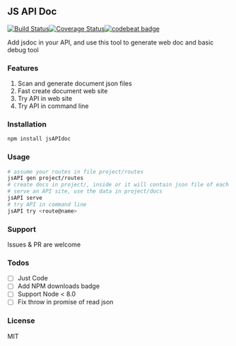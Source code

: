 ## JS API Doc
[![Build Status](https://travis-ci.org/ezirmusitua/jsAPIdoc.svg?branch=master)](https://travis-ci.org/ezirmusitua/jsAPIdoc)[![Coverage Status](https://coveralls.io/repos/github/ezirmusitua/jsAPIdoc/badge.svg?branch=master)](https://coveralls.io/github/ezirmusitua/jsAPIdoc?branch=master)[![codebeat badge](https://codebeat.co/badges/03628ad1-e2c7-41ba-87fb-544c54accf7b)](https://codebeat.co/projects/github-com-ezirmusitua-jsapidoc-master)   

Add jsdoc in your API, and use this tool to generate web doc and basic debug tool  

### Features  
1. Scan and generate document json files
2. Fast create document web site  
3. Try API in web site  
4. Try API in command line      

### Installation    
```bash  
npm install jsAPIdoc
```    

### Usage    
```bash  
# assume your routes in file project/routes
jsAPI gen project/routes
# create docs in project/, inside or it will contain json file of each single route  
# serve an API site, use the data in project/docs    
jsAPI serve  
# try API in command line  
jsAPI try <route@name>  
```    

### Support  
Issues & PR are welcome      

### Todos
 - [ ] Just Code  
 - [ ] Add NPM downloads badge
 - [ ] Support Node < 8.0      
 - [ ] Fix throw in promise of read json

### License  
MIT
